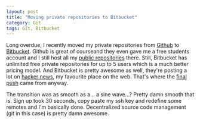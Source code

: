 ```yaml
---
layout: post
title: "Moving private repositories to Bitbucket"
category: Git
tags: Git, Bitbucket
---
```



Long overdue, I recently moved my private repositories from [Github][] to [Bitbucket][]. Github is great of courseand they even gave me a free students account and I still host all my [public repositories][Github] there. Still, Bitbucket has unlimited free private repositories for up to 5 users which is a much better pricing model. And Bitbucket is pretty awesome as well, they're posting a lot on [hacker news][], my favourite place on the web. That's where the [final push][] came from anyway.

[Github]: https://github.com/treeman
[Bitbucket]: https://bitbucket.org/
[hacker news]: https://news.ycombinator.net/
[final push]: https://news.ycombinator.net/item?id=4631926


The transition was as smooth as a... a sine wave...? Pretty damn smooth that is. Sign up took 30 seconds, copy paste my ssh key and redefine some remotes and I'm basically done. Decentralized source code management (git in this case) is pretty damn awesome.

